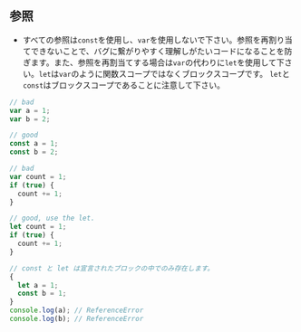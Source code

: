 ## 参照

* すべての参照は`const`を使用し、`var`を使用しないで下さい。参照を再割り当てできないことで、バグに繋がりやすく理解しがたいコードになることを防ぎます。また、参照を再割当てする場合は`var`の代わりに`let`を使用して下さい。`let`は`var`のように関数スコープではなくブロックスコープです。
`let`と`const`はブロックスコープであることに注意して下さい。
```js
// bad
var a = 1;
var b = 2;

// good
const a = 1;
const b = 2;
```
```js
// bad
var count = 1;
if (true) {
  count += 1;
}

// good, use the let.
let count = 1;
if (true) {
  count += 1;
}
```
```js
// const と let は宣言されたブロックの中でのみ存在します。
{
  let a = 1;
  const b = 1;
}
console.log(a); // ReferenceError
console.log(b); // ReferenceError
```